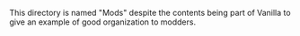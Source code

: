 This directory is named "Mods" despite the contents being part of Vanilla to give an example of good organization to modders.
